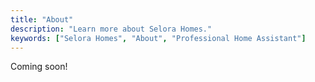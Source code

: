 ```yaml
---
title: "About"
description: "Learn more about Selora Homes."
keywords: ["Selora Homes", "About", "Professional Home Assistant"]
---
```


<span class="text-4xl">Coming soon!</span>

